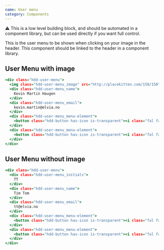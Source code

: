 ```yaml
---
name: User menu
category: Components
---
```


⚠️ This is a low level building block, and should be automated in a component library, but can be used directly if you want full control.

This is the user menu to be shown when clicking on your image in the header. This component should be linked to the header in a component library.


## User Menu with image

```user-menu.html
<div class="hdd-user-menu">
  <img class="hdd-user-menu_image" src="http://placekitten.com/150/150"/>
  <div class="hdd-user-menu_name">
    Kevin Martin Haugen
  </div>
  <div class="hdd-user-menu_email">
    kevin.martin@elvia.no
  </div>
  <div class="hdd-user-menu_menu-element">
    <button class="hdd-button has-icon is-transparent"><i class="fal fa-cog"></i>Settings</button>
  </div>
  <div class="hdd-user-menu_menu-element">
    <button class="hdd-button has-icon is-transparent"><i class="fal fa-sign-out"></i>Sign out</button>
  </div>
</div>
```

## User Menu without image

```user-menu-no-img.html
<div class="hdd-user-menu">
  <div class="hdd-user-menu_initials">
    TT
  </div>
  <div class="hdd-user-menu_name">
    Tim Tom
  </div>
  <div class="hdd-user-menu_email">
    tt@elvia.no
  </div>
  <div class="hdd-user-menu_menu-element">
    <button class="hdd-button has-icon is-transparent"><i class="fal fa-cog"></i>Settings</button>
  </div>
  <div class="hdd-user-menu_menu-element">
    <button class="hdd-button has-icon is-transparent"><i class="fal fa-sign-out"></i>Sign out</button>
  </div>
</div>
```
